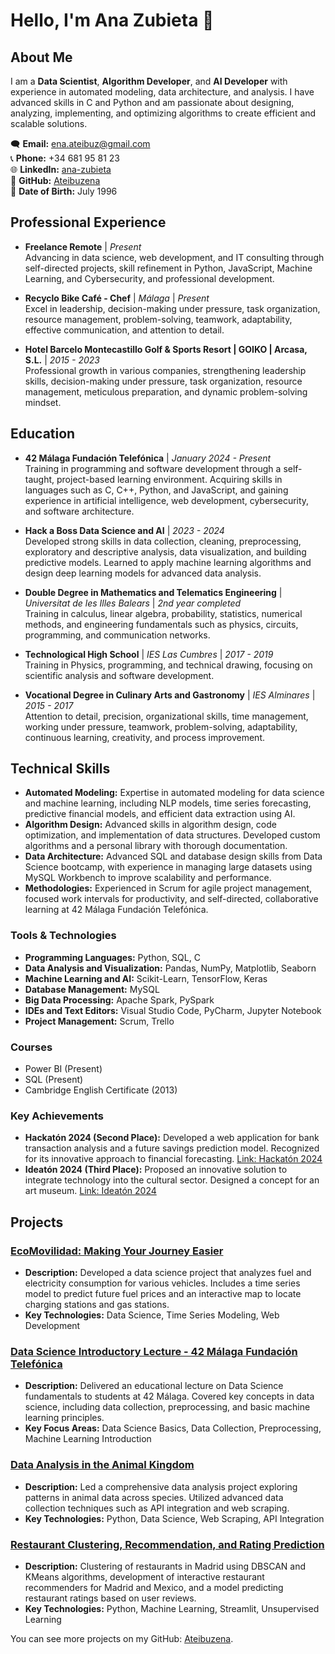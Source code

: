 # Hello, I'm Ana Zubieta 👋

## About Me

I am a **Data Scientist**, **Algorithm Developer**, and **AI Developer** with experience in automated modeling, data architecture, and analysis. I have advanced skills in C and Python and am passionate about designing, analyzing, implementing, and optimizing algorithms to create efficient and scalable solutions.

🗨 **Email:** ena.ateibuz@gmail.com  
📞 **Phone:** +34 681 95 81 23  
🌐 **LinkedIn:** [ana-zubieta](https://www.linkedin.com/in/ana-zubieta)  
🦊 **GitHub:** [Ateibuzena](https://github.com/Ateibuzena)  
🎈 **Date of Birth:** July 1996

## Professional Experience

- **Freelance Remote** | *Present*  
  Advancing in data science, web development, and IT consulting through self-directed projects, skill refinement in Python, JavaScript, Machine Learning, and Cybersecurity, and professional development.

- **Recyclo Bike Café - Chef** | *Málaga* | *Present*  
  Excel in leadership, decision-making under pressure, task organization, resource management, problem-solving, teamwork, adaptability, effective communication, and attention to detail.

- **Hotel Barcelo Montecastillo Golf & Sports Resort | GOIKO | Arcasa, S.L.** | *2015 - 2023*  
  Professional growth in various companies, strengthening leadership skills, decision-making under pressure, task organization, resource management, meticulous preparation, and dynamic problem-solving mindset.

## Education

- **42 Málaga Fundación Telefónica** | *January 2024 - Present*  
  Training in programming and software development through a self-taught, project-based learning environment. Acquiring skills in languages such as C, C++, Python, and JavaScript, and gaining experience in artificial intelligence, web development, cybersecurity, and software architecture.

- **Hack a Boss Data Science and AI** | *2023 - 2024*  
  Developed strong skills in data collection, cleaning, preprocessing, exploratory and descriptive analysis, data visualization, and building predictive models. Learned to apply machine learning algorithms and design deep learning models for advanced data analysis.

- **Double Degree in Mathematics and Telematics Engineering** | *Universitat de les Illes Balears* | *2nd year completed*  
  Training in calculus, linear algebra, probability, statistics, numerical methods, and engineering fundamentals such as physics, circuits, programming, and communication networks.

- **Technological High School** | *IES Las Cumbres* | *2017 - 2019*  
  Training in Physics, programming, and technical drawing, focusing on scientific analysis and software development.

- **Vocational Degree in Culinary Arts and Gastronomy** | *IES Alminares* | *2015 - 2017*  
  Attention to detail, precision, organizational skills, time management, working under pressure, teamwork, problem-solving, adaptability, continuous learning, creativity, and process improvement.

## Technical Skills

- **Automated Modeling:** Expertise in automated modeling for data science and machine learning, including NLP models, time series forecasting, predictive financial models, and efficient data extraction using AI.
- **Algorithm Design:** Advanced skills in algorithm design, code optimization, and implementation of data structures. Developed custom algorithms and a personal library with thorough documentation.
- **Data Architecture:** Advanced SQL and database design skills from Data Science bootcamp, with experience in managing large datasets using MySQL Workbench to improve scalability and performance.
- **Methodologies:** Experienced in Scrum for agile project management, focused work intervals for productivity, and self-directed, collaborative learning at 42 Málaga Fundación Telefónica.

### Tools & Technologies

- **Programming Languages:** Python, SQL, C
- **Data Analysis and Visualization:** Pandas, NumPy, Matplotlib, Seaborn
- **Machine Learning and AI:** Scikit-Learn, TensorFlow, Keras
- **Database Management:** MySQL
- **Big Data Processing:** Apache Spark, PySpark
- **IDEs and Text Editors:** Visual Studio Code, PyCharm, Jupyter Notebook
- **Project Management:** Scrum, Trello

### Courses

- Power BI (Present)
- SQL (Present)
- Cambridge English Certificate (2013)

### Key Achievements

- **Hackatón 2024 (Second Place):** Developed a web application for bank transaction analysis and a future savings prediction model. Recognized for its innovative approach to financial forecasting. [Link: Hackatón 2024](#)
- **Ideatón 2024 (Third Place):** Proposed an innovative solution to integrate technology into the cultural sector. Designed a concept for an art museum. [Link: Ideatón 2024](#)

## Projects

### [EcoMovilidad: Making Your Journey Easier](https://github.com/Ateibuzena/EcoMovilidad)
- **Description:** Developed a data science project that analyzes fuel and electricity consumption for various vehicles. Includes a time series model to predict future fuel prices and an interactive map to locate charging stations and gas stations.
- **Key Technologies:** Data Science, Time Series Modeling, Web Development

### [Data Science Introductory Lecture - 42 Málaga Fundación Telefónica](https://www.linkedin.com/posts/ana-zubieta_data-science-lecture-activity-1234567890)
- **Description:** Delivered an educational lecture on Data Science fundamentals to students at 42 Málaga. Covered key concepts in data science, including data collection, preprocessing, and basic machine learning principles.
- **Key Focus Areas:** Data Science Basics, Data Collection, Preprocessing, Machine Learning Introduction

### [Data Analysis in the Animal Kingdom](https://github.com/Ateibuzena/AnimalIA)
- **Description:** Led a comprehensive data analysis project exploring patterns in animal data across species. Utilized advanced data collection techniques such as API integration and web scraping.
- **Key Technologies:** Python, Data Science, Web Scraping, API Integration

### [Restaurant Clustering, Recommendation, and Rating Prediction](https://github.com/Ateibuzena/GastronomIA)
- **Description:** Clustering of restaurants in Madrid using DBSCAN and KMeans algorithms, development of interactive restaurant recommenders for Madrid and Mexico, and a model predicting restaurant ratings based on user reviews.
- **Key Technologies:** Python, Machine Learning, Streamlit, Unsupervised Learning

You can see more projects on my GitHub: [Ateibuzena](https://github.com/Ateibuzena).
